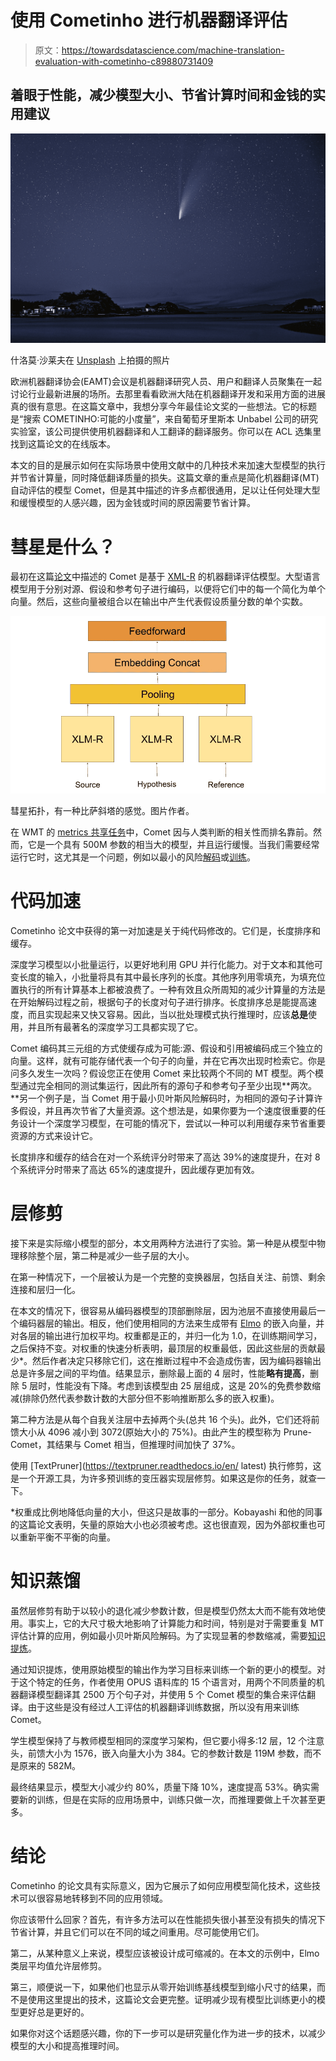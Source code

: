 # 使用 Cometinho 进行机器翻译评估

> 原文：<https://towardsdatascience.com/machine-translation-evaluation-with-cometinho-c89880731409>

## 着眼于性能，减少模型大小、节省计算时间和金钱的实用建议

![](img/32ff57571da92d6132177e5a536db233.png)

什洛莫·沙莱夫在 [Unsplash](https://unsplash.com?utm_source=medium&utm_medium=referral) 上拍摄的照片

欧洲机器翻译协会(EAMT)会议是机器翻译研究人员、用户和翻译人员聚集在一起讨论行业最新进展的场所。去那里看看欧洲大陆在机器翻译开发和采用方面的进展真的很有意思。在这篇文章中，我想分享今年最佳论文奖的一些想法。它的标题是“搜索 COMETINHO:可能的小度量”，来自葡萄牙里斯本 Unbabel 公司的研究实验室，该公司提供使用机器翻译和人工翻译的翻译服务。你可以在 ACL 选集里找到这篇论文的在线版本。

本文的目的是展示如何在实际场景中使用文献中的几种技术来加速大型模型的执行并节省计算量，同时降低翻译质量的损失。这篇文章的重点是简化机器翻译(MT)自动评估的模型 Comet，但是其中描述的许多点都很通用，足以让任何处理大型和缓慢模型的人感兴趣，因为金钱或时间的原因需要节省计算。

# 彗星是什么？

最初在这篇[论文](https://aclanthology.org/2020.emnlp-main.213/)中描述的 Comet 是基于 [XML-R](https://ai.facebook.com/blog/-xlm-r-state-of-the-art-cross-lingual-understanding-through-self-supervision/) 的机器翻译评估模型。大型语言模型用于分别对源、假设和参考句子进行编码，以便将它们中的每一个简化为单个向量。然后，这些向量被组合以在输出中产生代表假设质量分数的单个实数。

![](img/2b264f748860a2b9564d734355bfa46d.png)

彗星拓扑，有一种比萨斜塔的感觉。图片作者。

</xlm-cross-lingual-language-model-33c1fd1adf82>  

在 WMT 的 [metrics 共享任务](https://www.statmt.org/wmt21/pdf/2021.wmt-1.73.pdf)中，Comet 因与人类判断的相关性而排名靠前。然而，它是一个具有 500M 参数的相当大的模型，并且运行缓慢。当我们需要经常运行它时，这尤其是一个问题，例如以最小的风险[解码](https://aclanthology.org/N04-1022.pdf)或[训练](https://aclanthology.org/P16-1159/)。

# 代码加速

Cometinho 论文中获得的第一对加速是关于纯代码修改的。它们是，长度排序和缓存。

深度学习模型以小批量运行，以更好地利用 GPU 并行化能力。对于文本和其他可变长度的输入，小批量将具有其中最长序列的长度。其他序列用零填充，为填充位置执行的所有计算基本上都被浪费了。一种有效且众所周知的减少计算量的方法是在开始解码过程之前，根据句子的长度对句子进行排序。长度排序总是能提高速度，而且实现起来又快又容易。因此，当以批处理模式执行推理时，应该**总是**使用，并且所有最著名的深度学习工具都实现了它。

Comet 编码其三元组的方式使缓存成为可能:源、假设和引用被编码成三个独立的向量。这样，就有可能存储代表一个句子的向量，并在它再次出现时检索它。你是问多久发生一次吗？假设您正在使用 Comet 来比较两个不同的 MT 模型。两个模型通过完全相同的测试集运行，因此所有的源句子和参考句子至少出现**两次。**另一个例子是，当 Comet 用于最小贝叶斯风险解码时，为相同的源句子计算许多假设，并且再次节省了大量资源。这个想法是，如果你要为一个速度很重要的任务设计一个深度学习模型，在可能的情况下，尝试以一种可以利用缓存来节省重要资源的方式来设计它。

长度排序和缓存的结合在对一个系统评分时带来了高达 39%的速度提升，在对 8 个系统评分时带来了高达 65%的速度提升，因此缓存更加有效。

# 层修剪

接下来是实际缩小模型的部分，本文用两种方法进行了实验。第一种是从模型中物理移除整个层，第二种是减少一些子层的大小。

在第一种情况下，一个层被认为是一个完整的变换器层，包括自关注、前馈、剩余连接和层归一化。

在本文的情况下，很容易从编码器模型的顶部删除层，因为池层不直接使用最后一个编码器层的输出。相反，他们使用相同的方法来生成带有 [Elmo](https://arxiv.org/abs/1802.05365) 的嵌入向量，并对各层的输出进行加权平均。权重都是正的，并归一化为 1.0，在训练期间学习，之后保持不变。对权重的快速分析表明，最顶层的权重最低，因此这些层的贡献最少*。然后作者决定只移除它们，这在推断过程中不会造成伤害，因为编码器输出总是许多层之间的平均值。结果显示，删除最上面的 4 层时，性能**略有提高**，删除 5 层时，性能没有下降。考虑到该模型由 25 层组成，这是 20%的免费参数缩减(排除仍然代表参数计数的大部分但不影响推断那么多的嵌入权重)。

第二种方法是从每个自我关注层中去掉两个头(总共 16 个头)。此外，它们还将前馈大小从 4096 减小到 3072(原始大小的 75%)。由此产生的模型称为 Prune-Comet，其结果与 Comet 相当，但推理时间加快了 37%。

使用 [TextPruner](https://textpruner.readthedocs.io/en/ latest) 执行修剪，这是一个开源工具，为许多预训练的变压器实现层修剪。如果这是你的任务，就查一下。

</neural-network-pruning-101-af816aaea61>  

*权重成比例地降低向量的大小，但这只是故事的一部分。Kobayashi 和他的同事的这篇论文表明，矢量的原始大小也必须被考虑。这也很直观，因为外部权重也可以重新平衡不平衡的向量。

# 知识蒸馏

虽然层修剪有助于以较小的退化减少参数计数，但是模型仍然太大而不能有效地使用。事实上，它的大尺寸极大地影响了计算能力和时间，特别是对于需要重复 MT 评估计算的应用，例如最小贝叶斯风险解码。为了实现显著的参数缩减，需要[知识提炼](https://arxiv.org/abs/1503.02531)。

</knowledge-distillation-simplified-dd4973dbc764>  

通过知识提炼，使用原始模型的输出作为学习目标来训练一个新的更小的模型。对于这个特定的任务，作者使用 OPUS 语料库的 15 个语言对，用两个不同质量的机器翻译模型翻译其 2500 万个句子对，并使用 5 个 Comet 模型的集合来评估翻译。由于这些是没有经过人工评估的机器翻译训练数据，所以没有用来训练 Comet。

学生模型保持了与教师模型相同的深度学习架构，但它要小得多:12 层，12 个注意头，前馈大小为 1576，嵌入向量大小为 384。它的参数计数是 119M 参数，而不是原来的 582M。

最终结果显示，模型大小减少约 80%，质量下降 10%，速度提高 53%。确实需要新的训练，但是在实际的应用场景中，训练只做一次，而推理要做上千次甚至更多。

# 结论

Cometinho 的论文具有实际意义，因为它展示了如何应用模型简化技术，这些技术可以很容易地转移到不同的应用领域。

你应该带什么回家？首先，有许多方法可以在性能损失很小甚至没有损失的情况下节省计算，并且它们可以在不同的域之间重用。尽可能使用它们。

第二，从某种意义上来说，模型应该被设计成可缩减的。在本文的示例中，Elmo 类层平均值允许层修剪。

第三，顺便说一下，如果他们也显示从零开始训练基线模型到缩小尺寸的结果，而不是使用这里提出的技术，这篇论文会更完整。证明减少现有模型比训练更小的模型更好总是更好的。

如果你对这个话题感兴趣，你的下一步可以是研究量化作为进一步的技术，以减少模型的大小和提高推理时间。

</pick-your-deep-learning-tool-d01fcfb86845>  </massive-pretraining-for-bilingual-machine-translation-3e26bfd85432>  </dynamically-add-arguments-to-argparse-python-patterns-a439121abc39> 